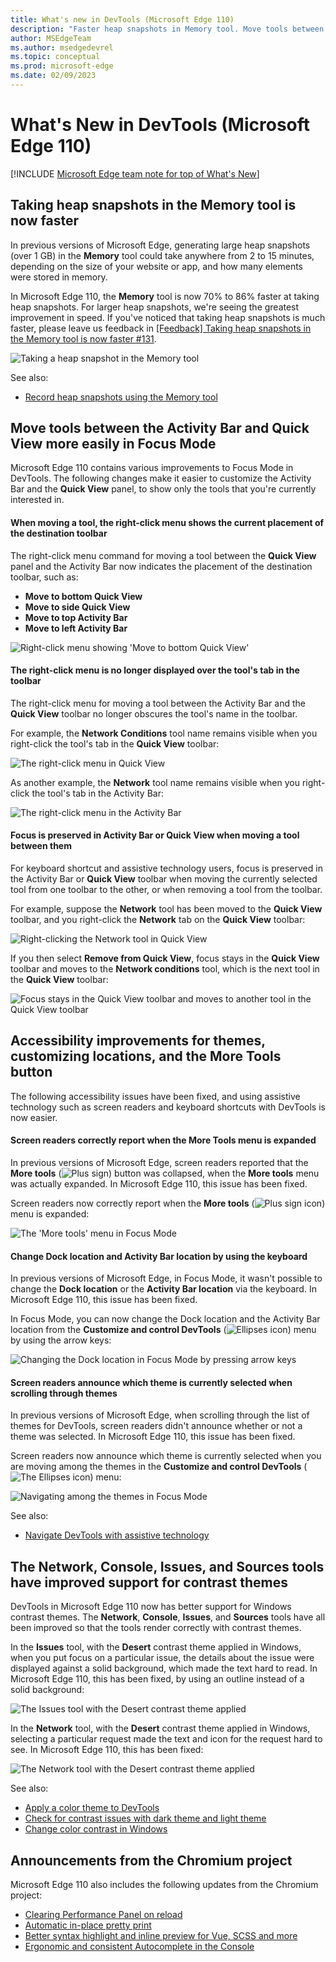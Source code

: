```yaml
---
title: What's new in DevTools (Microsoft Edge 110)
description: "Faster heap snapshots in Memory tool. Move tools between Activity Bar and Quick View in Focus Mode. Screen readers report when More Tools is expanded. Change Dock and Activity Bar location via keyboard. Screen readers announce which theme is selected. Improved support for contrast themes. And more."
author: MSEdgeTeam
ms.author: msedgedevrel
ms.topic: conceptual
ms.prod: microsoft-edge
ms.date: 02/09/2023
---
```

# What's New in DevTools (Microsoft Edge 110)

[!INCLUDE [Microsoft Edge team note for top of What's New](../../includes/edge-whats-new-note.md)]


<!-- ====================================================================== -->
## Taking heap snapshots in the Memory tool is now faster

<!-- Subtitle: When taking a heap snapshot greater than 1 GB in size, the time spent generating the snapshot in the Memory tool is at least 70% faster. -->

In previous versions of Microsoft Edge, generating large heap snapshots (over 1 GB) in the **Memory** tool could take anywhere from 2 to 15 minutes, depending on the size of your website or app, and how many elements were stored in memory.

In Microsoft Edge 110, the **Memory** tool is now 70% to 86% faster at taking heap snapshots.  For larger heap snapshots, we're seeing the greatest improvement in speed.  If you've noticed that taking heap snapshots is much faster, please leave us feedback in [[Feedback] Taking heap snapshots in the Memory tool is now faster #131](https://github.com/MicrosoftEdge/DevTools/issues/131).

![Taking a heap snapshot in the Memory tool](./devtools-110-images/faster-heap-snapshot.png)

See also:
* [Record heap snapshots using the Memory tool](../../../memory-problems/heap-snapshots.md#take-a-snapshot)


<!-- ====================================================================== -->
## Move tools between the Activity Bar and Quick View more easily in Focus Mode

<!-- Subtitle: Customize both the Activity Bar and Quick View in Focus Mode to see only the tools you care about. -->

Microsoft Edge 110 contains various improvements to Focus Mode in DevTools.  The following changes make it easier to customize the Activity Bar and the **Quick View** panel, to show only the tools that you're currently interested in.


<!-- ------------------------------ -->
#### When moving a tool, the right-click menu shows the current placement of the destination toolbar

The right-click menu command for moving a tool between the **Quick View** panel and the Activity Bar now indicates the placement of the destination toolbar, such as:
* **Move to bottom Quick View**
* **Move to side Quick View**
* **Move to top Activity Bar**
* **Move to left Activity Bar**

![Right-click menu showing 'Move to bottom Quick View'](./devtools-110-images/move-to-bottom-quick-view.png)


<!-- ------------------------------ -->
#### The right-click menu is no longer displayed over the tool's tab in the toolbar

The right-click menu for moving a tool between the Activity Bar and the **Quick View** toolbar no longer obscures the tool's name in the toolbar.

For example, the **Network Conditions** tool name remains visible when you right-click the tool's tab in the **Quick View** toolbar:

![The right-click menu in Quick View](./devtools-110-images/focus-mode-moving-tools-context-menu.png)

As another example, the **Network** tool name remains visible when you right-click the tool's tab in the Activity Bar:

![The right-click menu in the Activity Bar](./devtools-110-images/tool-name-remains-visible.png)


<!-- ------------------------------ -->
#### Focus is preserved in Activity Bar or Quick View when moving a tool between them

For keyboard shortcut and assistive technology users, focus is preserved in the Activity Bar or **Quick View** toolbar when moving the currently selected tool from one toolbar to the other, or when removing a tool from the toolbar.

For example, suppose the **Network** tool has been moved to the **Quick View** toolbar, and you right-click the **Network** tab on the **Quick View** toolbar:

![Right-clicking the Network tool in Quick View](./devtools-110-images/right-click-network-tool-to-move.png)

If you then select **Remove from Quick View**, focus stays in the **Quick View** toolbar and moves to the **Network conditions** tool, which is the next tool in the **Quick View** toolbar:

![Focus stays in the Quick View toolbar and moves to another tool in the Quick View toolbar](./devtools-110-images/focus-moves-to-other-tool-same-toolbar.png)


<!-- ====================================================================== -->
## Accessibility improvements for themes, customizing locations, and the More Tools button

<!-- Subtitle: Using assistive technology such as screen readers and keyboard shortcuts with DevTools is now easier. -->

The following accessibility issues have been fixed, and using assistive technology such as screen readers and keyboard shortcuts with DevTools is now easier.


<!-- ------------------------------ -->
#### Screen readers correctly report when the More Tools menu is expanded

In previous versions of Microsoft Edge, screen readers reported that the **More tools** (![Plus sign](./devtools-110-images/more-tools-focus-mode-icon.png)) button was collapsed, when the **More tools** menu was actually expanded.  In Microsoft Edge 110, this issue has been fixed.

Screen readers now correctly report when the **More tools** (![Plus sign icon](./devtools-110-images/more-tools-focus-mode-icon.png)) menu is expanded:

![The 'More tools' menu in Focus Mode](./devtools-110-images/a11y-focus-mode-more-tools.png)


<!-- ------------------------------ -->
#### Change Dock location and Activity Bar location by using the keyboard

In previous versions of Microsoft Edge, in Focus Mode, it wasn't possible to change the **Dock location** or the **Activity Bar location** via the keyboard.  In Microsoft Edge 110, this issue has been fixed.

In Focus Mode, you can now change the Dock location and the Activity Bar location from the **Customize and control DevTools** (![Ellipses icon](./devtools-110-images/customize-devtools-focus-mode-icon.png)) menu by using the arrow keys:

![Changing the Dock location in Focus Mode by pressing arrow keys](./devtools-110-images/a11y-focus-mode-dock-location.png)


<!-- ------------------------------ -->
#### Screen readers announce which theme is currently selected when scrolling through themes

In previous versions of Microsoft Edge, when scrolling through the list of themes for DevTools, screen readers didn't announce whether or not a theme was selected.  In Microsoft Edge 110, this issue has been fixed.

Screen readers now announce which theme is currently selected when you are moving among the themes in the **Customize and control DevTools** (![The Ellipses icon](./devtools-110-images/customize-devtools-focus-mode-icon.png)) menu:

![Navigating among the themes in Focus Mode](./devtools-110-images/a11y-focus-mode-themes-menu.png)


See also:
* [Navigate DevTools with assistive technology](../../../accessibility/navigation.md)


<!-- ====================================================================== -->
## The Network, Console, Issues, and Sources tools have improved support for contrast themes

<!-- Subtitle: When a Windows contrast theme is applied, using DevTools is now easier. -->

DevTools in Microsoft Edge 110 now has better support for Windows contrast themes.  The **Network**, **Console**, **Issues**, and **Sources** tools have all been improved so that the tools render correctly with contrast themes.

In the **Issues** tool, with the **Desert** contrast theme applied in Windows, when you put focus on a particular issue, the details about the issue were displayed against a solid background, which made the text hard to read.  In Microsoft Edge 110, this has been fixed, by using an outline instead of a solid background:

![The Issues tool with the Desert contrast theme applied](./devtools-110-images/hc-mode-issues-tool.png)

In the **Network** tool, with the **Desert** contrast theme applied in Windows, selecting a particular request made the text and icon for the request hard to see.  In Microsoft Edge 110, this has been fixed:

![The Network tool with the Desert contrast theme applied](./devtools-110-images/hc-mode-network-tool.png)

See also:
* [Apply a color theme to DevTools](../../../customize/theme.md)
* [Check for contrast issues with dark theme and light theme](../../../accessibility/test-dark-mode.md)
* [Change color contrast in Windows](https://support.microsoft.com/windows/change-color-contrast-in-windows-fedc744c-90ac-69df-aed5-c8a90125e696)


<!-- ====================================================================== -->
## Announcements from the Chromium project

Microsoft Edge 110 also includes the following updates from the Chromium project:

* [Clearing Performance Panel on reload](https://developer.chrome.com/blog/new-in-devtools-110/#perf)
* [Automatic in-place pretty print](https://developer.chrome.com/blog/new-in-devtools-110/#pretty-print)
* [Better syntax highlight and inline preview for Vue, SCSS and more](https://developer.chrome.com/blog/new-in-devtools-110/#syntax)
* [Ergonomic and consistent Autocomplete in the Console](https://developer.chrome.com/blog/new-in-devtools-110/#console)


<!-- ====================================================================== -->
<!-- uncomment if content is copied from developer.chrome.com to this page -->

<!-- > [!NOTE]
> Portions of this page are modifications based on work created and [shared by Google](https://developers.google.com/terms/site-policies) and used according to terms described in the [Creative Commons Attribution 4.0 International License](https://creativecommons.org/licenses/by/4.0).
> The original page for announcements from the Chromium project is [What's New in DevTools (Chrome 110)](https://developer.chrome.com/blog/new-in-devtools-110) and is authored by [Jecelyn Yeen](https://developers.google.com/web/resources/contributors#jecelynyeen) (Developer advocate working on Chrome DevTools at Google). -->


<!-- ====================================================================== -->
<!-- uncomment if content is copied from developer.chrome.com to this page -->

<!-- [![Creative Commons License](../../../../media/cc-logo/88x31.png)](https://creativecommons.org/licenses/by/4.0)
This work is licensed under a [Creative Commons Attribution 4.0 International License](https://creativecommons.org/licenses/by/4.0). -->
